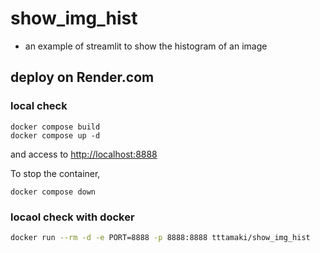# show_img_hist

- an example of streamlit to show the histogram of an image

## deploy on Render.com

### local check

```bash:
docker compose build
docker compose up -d
```

and access to <http://localhost:8888>

To stop the container,

```bash:
docker compose down
```

### locaol check with docker

```bash
docker run --rm -d -e PORT=8888 -p 8888:8888 tttamaki/show_img_hist
```
